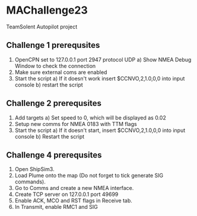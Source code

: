 # MAChallenge23
TeamSolent Autopilot project

## Challenge 1 prerequsites
1. OpenCPN set to 127.0.0.1 port 2947 protocol UDP
    a) Show NMEA Debug Window to check the connection
2. Make sure external coms are enabled
3. Start the script
    a) If it doesn't work insert $CCNVO,2,1.0,0,0 into input console
    b) restart the script

## Challenge 2 prerequsites
1. Add targets
    a) Set speed to 0, which will be displayed as 0.02
2. Setup new comms for NMEA 0183 with TTM flags
3. Start the script
    a) If it doesn't start, insert $CCNVO,2,1.0,0,0 into input console
    b) Restart the script

## Challenge 4 prerequsites
1. Open ShipSim3.
2. Load Plume onto the map (Do not forget to tick generate SIG commands).
3. Go to Comms and create a new NMEA interface.
4. Create TCP server on 127.0.0.1 port 49699
5. Enable ACK, MCO and RST flags in Receive tab.
6. In Transmit, enable RMC1 and SIG